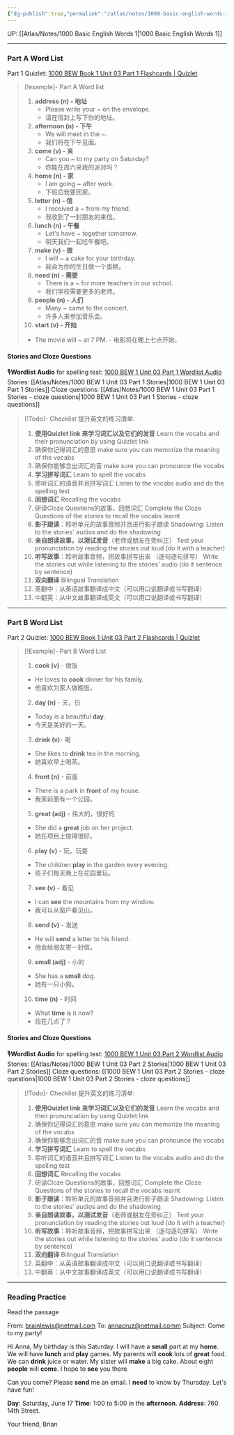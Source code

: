 ```yaml
---
{"dg-publish":true,"permalink":"/atlas/notes/1000-basic-english-words-1-unit-03/"}
---
```


UP: [[Atlas/Notes/1000 Basic English Words 1\|1000 Basic English Words 1]]

---
### Part A Word List
Part 1 Quizlet: [1000 BEW Book 1 Unit 03 Part 1 Flashcards | Quizlet](https://quizlet.com/my/926824754/1000-bew-book-1-unit-03-part-1-flash-cards/?i=1vbzw5&x=1qqt)

> [!example]- Part A Word list
> 1. **address (n) - 地址**  
>     - Please write your ~ on the envelope.
>     - 请在信封上写下你的地址。
> 2. **afternoon (n) - 下午**
>     - We will meet in the ~.
>     - 我们将在下午见面。
> 3. **come (v) - 来**
>     - Can you ~ to my party on Saturday?
>     - 你能在周六来我的派对吗？
> 4. **home (n) - 家**
>     - I am going ~ after work.
>     - 下班后我要回家。
> 5. **letter (n) - 信**
>     - I received a ~ from my friend.
>     - 我收到了一封朋友的来信。
> 6. **lunch (n) - 午餐**
>     - Let's have ~ together tomorrow.
>     - 明天我们一起吃午餐吧。
> 7. **make (v) - 做**    
>     - I will ~ a cake for your birthday.
>     - 我会为你的生日做一个蛋糕。
> 8. **need (n) - 需要**
>     - There is a ~ for more teachers in our school.
>     - 我们学校需要更多的老师。
> 9. **people (n) - 人们**
>     - Many ~ came to the concert.
>     - 许多人来参加音乐会。
> 10. **start (v) - 开始**
>	 - The movie will ~ at 7 PM.
>     - 电影将在晚上七点开始。
#### Stories and Cloze Questions
🎙️**Wordlist Audio** for spelling test: [1000 BEW 1 Unit 03 Part 1 Wordlist Audio](https://drive.google.com/file/d/1fvXJ8OZnK6FS15dOov3MHZw9PdUiirz3/view?usp=drive_link)
Stories: [[Atlas/Notes/1000 BEW 1 Unit 03 Part 1 Stories\|1000 BEW 1 Unit 03 Part 1 Stories]]
Cloze questions: [[Atlas/Notes/1000 BEW 1 Unit 03 Part 1 Stories - cloze questions\|1000 BEW 1 Unit 03 Part 1 Stories - cloze questions]]

> [!Todo]- Checklist 提升英文的练习清单:
> 
> 1. **使用Quizlet link 来学习词汇以及它们的发音** 
>    Learn the vocabs and their pronunciation by using Quizlet link
>	1. 确保你记得词汇的意思 
>	   make sure you can memorize the meaning of the vocabs
>	2. 确保你能够念出词汇的音 
>	   make sure you can pronounce the vocabs
> 2. **学习拼写词汇** Learn to spell the vocabs
>	1. 聆听词汇的语音并且拼写词汇 
>	   Listen to the vocabs audio and do the spelling test
> 3. **回想词汇** Recalling the vocabs
>	1. 研读Cloze Questions的故事，回想词汇 
>	   Complete the Cloze Questions of the stories to recall the vocabs learnt
> 4. **影子跟读**：聆听单元的故事音频并且进行影子跟读 
>    Shadowing: Listen to the stories' audios and do the shadowing
> 5. **亲自朗读故事，以测试发音**（老师或朋友在旁纠正）
>    Test your pronunciation by reading the stories out loud (do it with a teacher)
> 6. **听写故事**：聆听故事音频，把故事拼写出来 （逐句逐句拼写）
>   Write the stories out while listening to the stories' audio (do it sentence by sentence)
> 7. **双向翻译** Bilingual Translation 
> 	1. 英翻中：从英语故事翻译成中文（可以用口说翻译或书写翻译）
> 	2. 中翻英：从中文故事翻译成英文（可以用口说翻译或书写翻译）

---
### Part B Word List
Part 2 Quizlet: [1000 BEW Book 1 Unit 03 Part 2 Flashcards | Quizlet](https://quizlet.com/my/926824949/1000-bew-book-1-unit-03-part-2-flash-cards/?i=1vbzw5&x=1jqt)

> [!Example]- Part B Word List
> 1. **cook (v)** - 做饭
> 	- He loves to **cook** dinner for his family.
> 	- 他喜欢为家人做晚饭。
> 2. **day (n)** - 天，日
> 	- Today is a beautiful **day**.
> 	- 今天是美好的一天。
> 3. **drink (v)**- 喝
> 	- She likes to **drink** tea in the morning.
> 	- 她喜欢早上喝茶。
> 4. **front (n)** - 前面
> 	- There is a park in **front** of my house.
> 	- 我家前面有一个公园。
> 5. **great (adj)** - 伟大的，很好的
> 	- She did a **great** job on her project.
> 	- 她在项目上做得很好。
> 6. **play (v)** - 玩，玩耍
> 	- The children **play** in the garden every evening.
> 	- 孩子们每天晚上在花园里玩。
> 7. **see (v)** - 看见
> 	- I can **see** the mountains from my window.
> 	- 我可以从窗户看见山。
> 8. **send (v)** - 发送
> 	- He will **send** a letter to his friend.
> 	- 他会给朋友寄一封信。
> 9. **small (adj)** - 小的
> 	- She has a **small** dog.
> 	- 她有一只小狗。
> 10. **time (n)** - 时间
> 	- What **time** is it now?
> 	- 现在几点了？

#### Stories and Cloze Questions
🎙️**Wordlist Audio** for spelling test: [1000 BEW 1 Unit 03 Part 2 Wordlist Audio](https://drive.google.com/file/d/1p-wb14kqAJSn9RKhFUwVppt_8YkEbQIt/view?usp=drive_link)
Stories: [[Atlas/Notes/1000 BEW 1 Unit 03 Part 2 Stories\|1000 BEW 1 Unit 03 Part 2 Stories]]
Cloze questions: [[1000 BEW 1 Unit 03 Part 2 Stories - cloze questions\|1000 BEW 1 Unit 03 Part 2 Stories - cloze questions]]

> [!Todo]- Checklist 提升英文的练习清单:
> 
> 1. **使用Quizlet link 来学习词汇以及它们的发音** 
>    Learn the vocabs and their pronunciation by using Quizlet link
>	1. 确保你记得词汇的意思 
>	   make sure you can memorize the meaning of the vocabs
>	2. 确保你能够念出词汇的音 
>	   make sure you can pronounce the vocabs
> 2. **学习拼写词汇** Learn to spell the vocabs
>	1. 聆听词汇的语音并且拼写词汇 
>	   Listen to the vocabs audio and do the spelling test
> 3. **回想词汇** Recalling the vocabs
>	1. 研读Cloze Questions的故事，回想词汇 
>	   Complete the Cloze Questions of the stories to recall the vocabs learnt
> 4. **影子跟读**：聆听单元的故事音频并且进行影子跟读 
>    Shadowing: Listen to the stories' audios and do the shadowing
> 5. **亲自朗读故事，以测试发音**（老师或朋友在旁纠正）
>    Test your pronunciation by reading the stories out loud (do it with a teacher)
> 6. **听写故事**：聆听故事音频，把故事拼写出来 （逐句逐句拼写）
>   Write the stories out while listening to the stories' audio (do it sentence by sentence)
> 7. **双向翻译** Bilingual Translation 
> 	1. 英翻中：从英语故事翻译成中文（可以用口说翻译或书写翻译）
> 	2. 中翻英：从中文故事翻译成英文（可以用口说翻译或书写翻译）

---
### Reading Practice
Read the passage

From: brainlewis@netmail.com
To: annacruz@netmail.comm
Subject: Come to my party!

Hi Anna,
My birthday is this Saturday. I will have a **small** part at my **home**. We will have **lunch** and **play** games. My parents will **cook** lots of **great** food. We can **drink** juice or water. My sister will **make** a big cake. About eight **people** will **come**. I hope to **see** you there.

Can you come? Please **send** me an email. I **need** to know by Thursday. Let's have fun!

**Day**: Saturday, June 17
**Time**: 1:00 to 5:00 in the **afternoon**.
**Address**: 760 14th Street.

Your friend, 
Brian